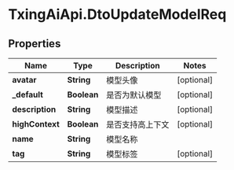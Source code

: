# TxingAiApi.DtoUpdateModelReq

## Properties

Name | Type | Description | Notes
------------ | ------------- | ------------- | -------------
**avatar** | **String** | 模型头像 | [optional] 
**_default** | **Boolean** | 是否为默认模型 | [optional] 
**description** | **String** | 模型描述 | [optional] 
**highContext** | **Boolean** | 是否支持高上下文 | [optional] 
**name** | **String** | 模型名称 | 
**tag** | **String** | 模型标签 | [optional] 


